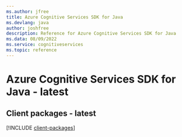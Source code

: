 ```yaml
---
ms.author: jfree
title: Azure Cognitive Services SDK for Java
ms.devlang: java
author: joshfree
description: Reference for Azure Cognitive Services SDK for Java
ms.data: 08/09/2022
ms.service: cognitiveservices
ms.topic: reference
---
```

# Azure Cognitive Services SDK for Java - latest

## Client packages - latest
[!INCLUDE [client-packages](cognitive-services-client-index.md)]